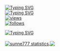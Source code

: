 [![Typing SVG](https://readme-typing-svg.herokuapp.com?color=%2327A70B&vCenter=true&lines=s+u+n+n+e)](https://git.io/typing-svg)
<br>
[![Typing SVG](https://readme-typing-svg.herokuapp.com?color=%2327A70B&vCenter=true&lines=one+and+only,+github.com%2Fsunne777';zst+top)](https://git.io/typing-svg)
<br>
<a href="https://github.com/sunne777" target="_blank">
    <img src="https://komarev.com/ghpvc/?username=sunne777&label=views&color=27A70B&style=flat-square" alt="views" />
    <a href="https://www.sunne.tech" target="_blank">
</a>
<br>
<a href="https://github.com/sunne777" target="_blank">
    <img alt="follows" src="https://img.shields.io/github/followers/sunne777?logo=hmm&label=followers&style=flat-square&logo=appveyor&color=27A70B">
</a>

[![Typing SVG](https://readme-typing-svg.herokuapp.com?color=%2327A70B&vCenter=true&lines=z+z+z+z+z+z+z+z+z+z+z+z+z+z+z+z+z+z+z+z+z+z+z+z+z+z+z+z+z+z+z+z+z+z+z+z+z+z+z+z+z+z+z+z+z+z+z+z+z+z+z+z+z+z+z+z+z+z+z+z+z+z+z+z+z+z+z+z+z+z+z+z+z+z+z+z+z+z+z+z+z+z+z+z+z+z+z+z+z+z+z+z+z+z+z+z+z+z+z+z+z+z+z+z+z+z+z+z+z+z+z+z+z+z+z+z+z+z+z+z+z+z+z+z+z+z+z+z+z+z+z+z+z+z+z+z+z+z+z+z+z+z+z+z+z+z+z+z+z+z+z+z+z+z+z+z+z+z+z+z+z+z+z+z+z+z+z+z+z+z+z+z+z+z+z+z+z+z+z+z+z+z+z+z+z+z+z+z+z+z+z+z+z+z+z+z+z+z+z+z+)](https://git.io/typing-svg)
<br><br>
<a href="https://github.com/sunne777">
  <img align="center" src="https://github-readme-stats.vercel.app/api?username=sunne777&show_icons=true&include_all_commits=true&show_icons=true&title_color=fff&icon_color=79ff97&text_color=9f9f9f&bg_color=151515" alt="sunne777 statistics" />
</a>
<a href="https://github.com/sunne777?tab=repositories">
  <img align="center" src="https://github-readme-stats.vercel.app/api/top-langs/?username=sunne777&layout=compact&show_icons=true&title_color=fff&icon_color=79ff97&text_color=9f9f9f&bg_color=151515"/>
</a>

